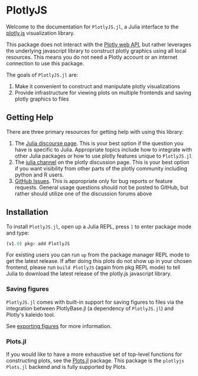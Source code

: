 # PlotlyJS

Welcome to the documentation for `PlotlyJS.jl`, a Julia interface to the
[plotly.js](https://plotly.com/javascript) visualization library.

This package does not interact with the [Plotly web
API](https://api.plot.ly/v2/), but rather leverages the underlying javascript
library to construct plotly graphics using all local resources. This means you
do not need a Plotly account or an internet connection to use this package.

The goals of `PlotlyJS.jl` are:

1. Make it convenient to construct and manipulate plotly visualizations
2. Provide infrastructure for viewing plots on multiple frontends and saving
plotly graphics to files

## Getting Help

There are three primary resources for getting help with using this library:

1. The [Julia discourse page](https://discourse.julialang.org/). This is your best option if the question you have is specific to Julia. Appropriate topics include how to integrate with other Julia packages or how to use plotly features unique to `PlotlyJS.jl`
2. The [julia channel](https://community.plotly.com/c/plotly-r-matlab-julia-net/julia/23) on the plotly discussion page. This is your best option if you want visibility from other parts of the plotly community including python and R users.
3. [GitHub Issues](https://github.com/JuliaPlots/PlotlyJS.jl/issues). This is appropriate only for bug reports or feature requests. General usage questions should not be posted to GitHub, but rather should utilize one of the discussion forums above

## Installation

To install `PlotlyJS.jl`, open up a Julia REPL, press `]` to enter package mode and type:

```julia
(v1.0) pkg> add PlotlyJS
```

For existing users you can run `up` from the package manager REPL mode to get
the latest release. If after doing this plots do not show up in your chosen
frontend, please run `build PlotlyJS` (again from pkg REPL mode) to tell Julia
to download the latest release of the plotly.js javascript library.

### Saving figures

`PlotlyJS.jl` comes with built-in support for saving figures to files via the
integration between PlotlyBase.jl (a dependency of `PlotlyJS.jl`) and Plotly's
kaleido tool.

See [exporting figures](https://juliaplots.org/PlotlyJS.jl/stable/manipulating_plots/#Saving-figures)
for more information.

### Plots.jl

If you would like to have a more exhaustive set of top-level functions for
constructing plots, see the [Plots.jl](https://docs.juliaplots.org/latest/)
package. This package is the `plotlyjs` `Plots.jl` backend and is fully supported
by Plots.
